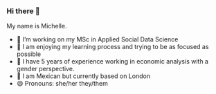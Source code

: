 ### Hi there 👋
My name is Michelle.
- 🔭 I’m working on my MSc in Applied Social Data Science
- 📕 I am enjoying my learning process and trying to be as focused as possible
- 🎯 I have 5 years of experience working in economic analysis with a gender perspective. 
- 📍 I am Mexican but currently based on London
- 😄 Pronouns: she/her they/them
